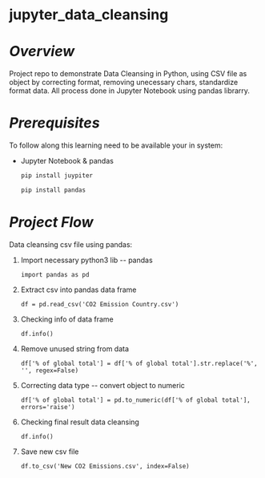 # jupyter_data_cleansing
# *Overview*
Project repo to demonstrate Data Cleansing in Python, using CSV file as object by correcting format, removing unecessary chars, standardize format data. All process done in Jupyter Notebook using pandas librarry.
# *Prerequisites*
To follow along this learning need to be available your in system:
- Jupyter Notebook & pandas
  ```bash
  pip install juypiter
  ```
  ```bash
  pip install pandas
  ```
# *Project Flow*
Data cleansing csv file using pandas:
1. Import necessary python3 lib -- pandas
   ```python3
   import pandas as pd
   ```
3. Extract csv into pandas data frame
   ```python3
   df = pd.read_csv('CO2 Emission Country.csv')
   ```
5. Checking info of data frame
   ```python3
   df.info()
   ```
7. Remove unused string from data
   ```python3
   df['% of global total'] = df['% of global total'].str.replace('%', '', regex=False)
   ```
9. Correcting data type -- convert object to numeric
    ```python3
   df['% of global total'] = pd.to_numeric(df['% of global total'], errors='raise')
   ```
11. Checking final result data cleansing
    ```python3
    df.info()
    ```
13. Save new csv file
    ```python3
    df.to_csv('New CO2 Emissions.csv', index=False)
    ```
